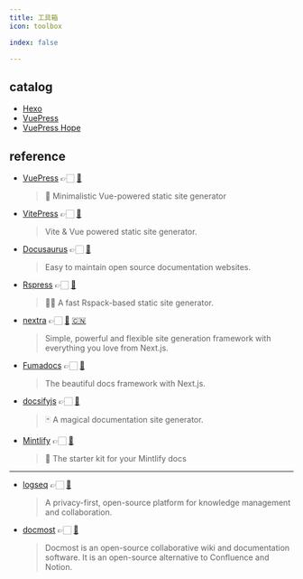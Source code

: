 ```yaml
---
title: 工具箱
icon: toolbox

index: false

---
```


<!-- more -->

## catalog

- [Hexo](hexo.md)
- [VuePress](vuepress.md)
- [VuePress Hope](vuepress-theme-hope.md)

## reference

- [VuePress](https://vuepress.vuejs.org) 👉🏻 [🐙](https://github.com/vuejs/vuepress)
    > 📝 Minimalistic Vue-powered static site generator
- [VitePress](https://vitepress.dev) 👉🏻 [🐙](https://github.com/vuejs/vitepress)
    > Vite & Vue powered static site generator.
- [Docusaurus](https://docusaurus.io) 👉🏻 [🐙](https://github.com/facebook/docusaurus)
    > Easy to maintain open source documentation websites.
- [Rspress](https://rspress.dev) 👉🏻 [🐙](https://github.com/web-infra-dev/rspress)
    > 🦀💨 A fast Rspack-based static site generator.
- [nextra](https://nextra.site/) 👉🏻 [🐙](https://github.com/shuding/nextra) [🇨🇳](https://www.nextra.cn/)
    > Simple, powerful and flexible site generation framework with everything you love from Next.js.
- [Fumadocs](https://fumadocs.vercel.app/) 👉🏻 [🐙](https://github.com/fuma-nama/fumadocs)
    > The beautiful docs framework with Next.js.
- [docsifyjs](https://docsify.js.org) 👉🏻 [🐙](https://github.com/docsifyjs/docsify)
    > 🃏 A magical documentation site generator.
- [Mintlify](https://mintlify.com/) 👉🏻 [🐙](https://github.com/mintlify/starter)
    > 📖 The starter kit for your Mintlify docs
    
------
    
- [logseq](https://logseq.com/) 👉🏻 [🐙](https://github.com/logseq/logseq)
    > A privacy-first, open-source platform for knowledge management and collaboration.
- [docmost](https://github.com/docmost/docmost) 👉🏻 [🐙](https://docmost.com/)
    > Docmost is an open-source collaborative wiki and documentation software. It is an open-source alternative to Confluence and Notion.

